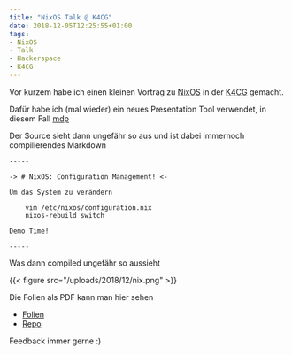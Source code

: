 ```yaml
---
title: "NixOS Talk @ K4CG"
date: 2018-12-05T12:25:55+01:00
tags:
- NixOS
- Talk
- Hackerspace
- K4CG
---
```


Vor kurzem habe ich einen kleinen Vortrag zu [NixOS](https://nixos.org) in der
[K4CG](https://k4cg.org) gemacht.

Dafür habe ich (mal wieder) ein neues Presentation Tool verwendet, in diesem
Fall [mdp](https://github.com/visit1985/mdp)

Der Source sieht dann ungefähr so aus und ist dabei immernoch compilierendes
Markdown

```
-----

-> # NixOS: Configuration Management! <-

Um das System zu verändern

    vim /etc/nixos/configuration.nix
    nixos-rebuild switch

Demo Time!

-----
```

Was dann compiled ungefähr so aussieht

{{< figure src="/uploads/2018/12/nix.png" >}}

Die Folien als PDF kann man hier sehen

* [Folien](/uploads/2018/12/nixos.pdf)
* [Repo](https://github.com/noqqe/nixos-talk)

Feedback immer gerne :)

